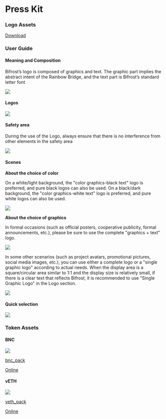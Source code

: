 # Press Kit

### Logo Assets

[Download](https://github.com/bifrost-finance/design-assets/raw/master/brand/Bifrost-Logo-Assets.zip)

### User Guide

#### Meaning and Composition

Bifrost’s logo is composed of graphics and text. The graphic part implies the abstract intent of the Rainbow Bridge, and the text part is Bifrost’s standard letter font

![](https://files.gitbook.com/v0/b/gitbook-x-prod.appspot.com/o/spaces%2F-MVzXa22j6fsQEjpS4Ht-887967055%2Fuploads%2Fgit-blob-19ad2d54ea9e45cba166b962c5421c17342eafd7%2Fbrand-assets-01.png?alt=media)

#### Logos

![](https://files.gitbook.com/v0/b/gitbook-x-prod.appspot.com/o/spaces%2F-MVzXa22j6fsQEjpS4Ht-887967055%2Fuploads%2Fgit-blob-6751726230210549537bf448da9f7f1d53acb65e%2Fbrand-assets-02%20\(1\)%20\(2\)%20\(2\).png?alt=media)

#### Safety area

During the use of the Logo, always ensure that there is no interference from other elements in the safety area

![](https://files.gitbook.com/v0/b/gitbook-x-prod.appspot.com/o/spaces%2F-MVzXa22j6fsQEjpS4Ht-887967055%2Fuploads%2Fgit-blob-2a1fd5ca9af8088fd177dc585913cdbfb628324c%2Fbrand-assets-03%20\(1\)%20\(2\)%20\(2\).png?alt=media)

#### Scenes

**About the choice of color**

On a white/light background, the "color graphics-black text" logo is preferred, and pure black logos can also be used. On a black/dark background, the "color graphics-white text" logo is preferred, and pure white logos can also be used.

![](https://files.gitbook.com/v0/b/gitbook-x-prod.appspot.com/o/spaces%2F-MVzXa22j6fsQEjpS4Ht-887967055%2Fuploads%2Fgit-blob-1a88f84f56b3ba5145dfd71142f6fab89506b145%2Fbrand-assets-04.png?alt=media)

**About the choice of graphics**

In formal occasions (such as official posters, cooperative publicity, formal announcements, etc.), please be sure to use the complete "graphics + text" logo.

![](https://files.gitbook.com/v0/b/gitbook-x-prod.appspot.com/o/spaces%2F-MVzXa22j6fsQEjpS4Ht-887967055%2Fuploads%2Fgit-blob-0573e6550ccb960fb461bed041ad2a0926fd65c9%2Fbrand-assets-05.png?alt=media)

In some other scenarios (such as project avatars, promotional pictures, social media images, etc.), you can use either a complete logo or a "single graphic logo" according to actual needs. When the display area is a square/circular area similar to 1:1 and the display size is relatively small, if there is a clear text that reflects Bifrost, it is recommended to use "Single Graphic Logo" in the Logo section.

![](https://files.gitbook.com/v0/b/gitbook-x-prod.appspot.com/o/spaces%2F-MVzXa22j6fsQEjpS4Ht-887967055%2Fuploads%2Fgit-blob-3efdb7979aaf2745d860cbc1298079b958f89245%2Fbrand-assets-06%20\(2\)%20\(2\)%20\(2\)%20\(4\)%20\(4\)%20\(4\)%20\(4\)%20\(4\)%20\(4\)%20\(4\)%20\(4\).png?alt=media)

#### Quick selection

![](https://files.gitbook.com/v0/b/gitbook-x-prod.appspot.com/o/spaces%2F-MVzXa22j6fsQEjpS4Ht-887967055%2Fuploads%2Fgit-blob-18cf83d52ac8ecff6b4a85fe6d6bcb512ad1afc1%2Fbrand-assets-07.png?alt=media)

### Token Assets

#### BNC

![](https://files.gitbook.com/v0/b/gitbook-x-prod.appspot.com/o/spaces%2F-MVzXa22j6fsQEjpS4Ht-887967055%2Fuploads%2Fgit-blob-9c98e2fabb446b8df92277ef89b3b383c7810c48%2Fimage.png?alt=media)

[bnc\_pack](https://raw.githubusercontent.com/bifrost-finance/design-assets/master/token\_logo/bnc/BNC\_Pack.zip)

[Online](https://github.com/bifrost-finance/design-assets/tree/master/token\_logo/bnc)

#### vETH

![](https://files.gitbook.com/v0/b/gitbook-x-prod.appspot.com/o/spaces%2F-MVzXa22j6fsQEjpS4Ht-887967055%2Fuploads%2Fgit-blob-7614bbd253e7da8bfb4cb56b08da1e91b560dc63%2Fimage%20\(6\)%20\(1\)%20\(2\)%20\(2\)%20\(5\)%20\(2\).png?alt=media)

[veth\_pack](https://raw.githubusercontent.com/bifrost-finance/design-assets/master/token\_logo/veth/vETH\_Pack.zip)

[Online](https://github.com/bifrost-finance/design-assets/tree/master/token\_logo/veth)
